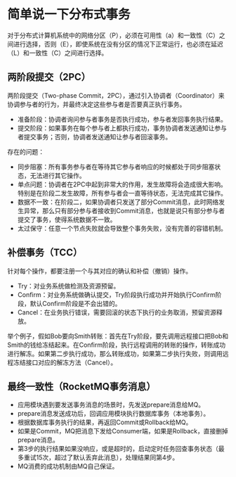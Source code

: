 # 简单说一下分布式事务

对于分布式计算机系统中的网络分区（P），必须在可用性（a）和一致性（C）之间进行选择，否则（E），即使系统在没有分区的情况下正常运行，也必须在延迟（L）和一致性（C）之间进行选择。

## 两阶段提交（2PC）

两阶段提交（Two-phase Commit，2PC），通过引入协调者（Coordinator）来协调参与者的行为，并最终决定这些参与者是否要真正执行事务。

- 准备阶段：协调者询问参与者事务是否执行成功，参与者发回事务执行结果。
- 提交阶段：如果事务在每个参与者上都执行成功，事务协调者发送通知让参与者提交事务；否则，协调者发送通知让参与者回滚事务。

存在的问题：

- 同步阻塞：所有事务参与者在等待其它参与者响应的时候都处于同步阻塞状态，无法进行其它操作。
- 单点问题：协调者在2PC中起到非常大的作用，发生故障将会造成很大影响。特别是在阶段二发生故障，所有参与者会一直等待状态，无法完成其它操作。
- 数据不一致：在阶段二，如果协调者只发送了部分Commit消息，此时网络发生异常，那么只有部分参与者接收到Commit消息，也就是说只有部分参与者提交了事务，使得系统数据不一致。
- 太过保守：任意一个节点失败就会导致整个事务失败，没有完善的容错机制。

## 补偿事务（TCC）

针对每个操作，都要注册一个与其对应的确认和补偿（撤销）操作。

- Try：对业务系统做检测及资源预留。
- Confirm：对业务系统做确认提交，Try阶段执行成功并开始执行Confirm阶段，默认Confirm阶段是不会出错的。
- Cancel：在业务执行错误，需要回滚的状态下执行的业务取消，预留资源释放。

举个例子，假如Bob要向Smith转账：首先在Try阶段，要先调用远程接口把Bob和Smith的钱给冻结起来。在Confirm阶段，执行远程调用的转账的操作，转账成功进行解冻。如果第二步执行成功，那么转账成功，如果第二步执行失败，则调用远程冻结接口对应的解冻方法（Cancel）。

## 最终一致性（RocketMQ事务消息）

- 应用模块遇到要发送事务消息的场景时，先发送prepare消息给MQ。
- prepare消息发送成功后，回调应用模块执行数据库事务（本地事务）。
- 根据数据库事务执行的结果，再返回Commit或Rollback给MQ。
- 如果是Commit，MQ把消息下发给Consumer端，如果是Rollback，直接删掉prepare消息。
- 第3步的执行结果如果没响应，或是超时的，启动定时任务回查事务状态（最多重试15次，超过了默认丢弃此消息），处理结果同第4步。
- MQ消费的成功机制由MQ自己保证。
